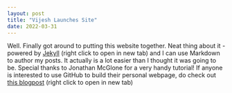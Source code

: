```yaml
---
layout: post
title: "Vijesh Launches Site"
date: 2022-03-31
---
```


Well. Finally got around to putting this website together. Neat thing about it - powered by [Jekyll](http://jekyllrb.com) (right click to open in new tab) and I can use Markdown to author my posts. It actually is a lot easier than I thought it was going to be.
Special thanks to Jonathan McGlone for a very handy tutorial! If anyone is interested to use GitHub to build their personal webpage, do check out [this blogpost](http://jmcglone.com/guides/github-pages/) (right click to open in new tab) 
